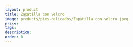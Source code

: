 ```yaml
---
layout: product
title: Zapatilla con velcro
image: products/pies-delicados/Zapatilla con velcro.jpeg
price: 
tags: 
description: 
order: 0
---
```

